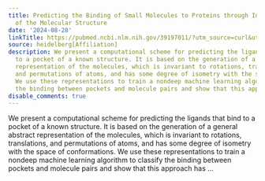 ```yaml
---
title: Predicting the Binding of Small Molecules to Proteins through Invariant Representation
  of the Molecular Structure
date: '2024-08-28'
linkTitle: https://pubmed.ncbi.nlm.nih.gov/39197011/?utm_source=curl&utm_medium=rss&utm_campaign=pubmed-2&utm_content=1FakS-2QOkCT8HsMOQP1bCRQ4YzyumYOmxmF0moLsQ3dFB1E9V&fc=20220326224207&ff=20240829182955&v=2.18.0.post9+e462414
source: heidelberg[Affiliation]
description: We present a computational scheme for predicting the ligands that bind
  to a pocket of a known structure. It is based on the generation of a general abstract
  representation of the molecules, which is invariant to rotations, translations,
  and permutations of atoms, and has some degree of isometry with the space of conformations.
  We use these representations to train a nondeep machine learning algorithm to classify
  the binding between pockets and molecule pairs and show that this approach has ...
disable_comments: true
---
```

We present a computational scheme for predicting the ligands that bind to a pocket of a known structure. It is based on the generation of a general abstract representation of the molecules, which is invariant to rotations, translations, and permutations of atoms, and has some degree of isometry with the space of conformations. We use these representations to train a nondeep machine learning algorithm to classify the binding between pockets and molecule pairs and show that this approach has ...